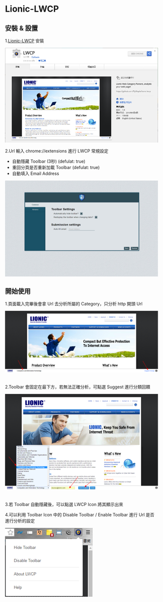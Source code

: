 # Lionic-LWCP


## 安裝 & 設置
1.[Lionic-LWCP](https://chrome.google.com/webstore/detail/lwcp/jaceioamekicnglldcbpmhdoofacmpcg?hl=zh-TW) 安裝 

![chrome-extension](https://raw.githubusercontent.com/FlyMaple/lionic-lwcp/master/public/images/chrome-extension.png)

2.Url 輸入 chrome://extensions 進行 LWCP 常規設定
  * 自動隱藏 Toolbar (3秒) (defulat: true)
  * 重回分頁是否重新加載 Toolbar (defulat: true)
  * 自動填入 Email Address
  
  ![options](https://raw.githubusercontent.com/FlyMaple/lionic-lwcp/master/public/images/options.png)
  
## 開始使用
1.頁面載入完畢後會拿 Url 去分析所屬的 Category，只分析 http 開頭 Url

![readonly](https://raw.githubusercontent.com/FlyMaple/lionic-lwcp/master/public/images/readonly.png)  
<br><br>
2.Toolbar 會固定在最下方，若無法正確分析，可點選 Suggest 進行分類回饋

![suggest](https://raw.githubusercontent.com/FlyMaple/lionic-lwcp/master/public/images/suggest.png)  
<br><br>
3.若 Toolbar 自動隱藏後，可以點選 LWCP Icon 將其顯示出來

4.可以利用 Toolbar Icon 中的 Disable Toolbar / Enable Toolbar 進行 Url 是否進行分析的設定

![bowser_icon](https://raw.githubusercontent.com/FlyMaple/lionic-lwcp/master/public/images/bowser_icon.png)  







